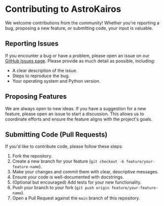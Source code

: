 # Contributing to AstroKairos

We welcome contributions from the community! Whether you're reporting a bug, proposing a new feature, or submitting code, your input is valuable.

## Reporting Issues

If you encounter a bug or have a problem, please open an issue on our [GitHub Issues page](https://github.com/AstraKairos/astrakairos/issues). Please provide as much detail as possible, including:
- A clear description of the issue.
- Steps to reproduce the bug.
- Your operating system and Python version.

## Proposing Features

We are always open to new ideas. If you have a suggestion for a new feature, please open an issue to start a discussion. This allows us to coordinate efforts and ensure the feature aligns with the project's goals.

## Submitting Code (Pull Requests)

If you'd like to contribute code, please follow these steps:
1. Fork the repository.
2. Create a new branch for your feature (`git checkout -b feature/your-feature-name`).
3. Make your changes and commit them with clear, descriptive messages.
4. Ensure your code is well-documented with docstrings.
5. (Optional but encouraged) Add tests for your new functionality.
6. Push your branch to your fork (`git push origin feature/your-feature-name`).
7. Open a Pull Request against the `main` branch of this repository.